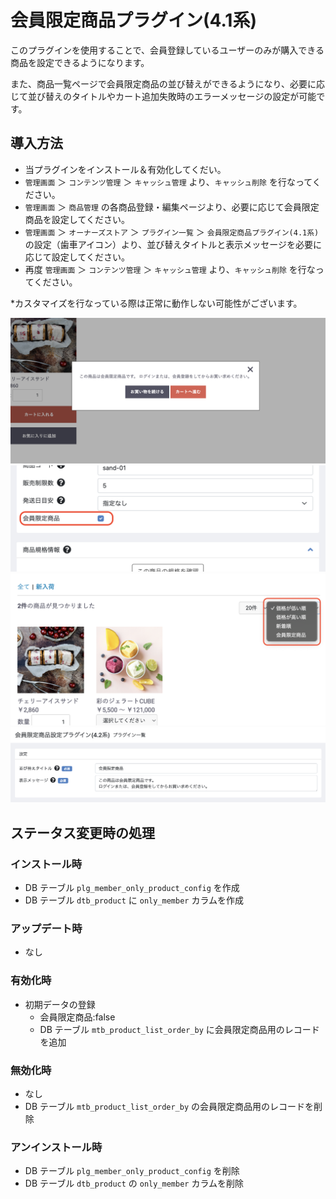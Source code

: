 # 会員限定商品プラグイン(4.1系)

このプラグインを使用することで、会員登録しているユーザーのみが購入できる商品を設定できるようになります。

また、商品一覧ページで会員限定商品の並び替えができるようになり、必要に応じて並び替えのタイトルやカート追加失敗時のエラーメッセージの設定が可能です。

## 導入方法

- 当プラグインをインストール＆有効化してくだい。
- `管理画面` ＞ `コンテンツ管理` ＞ `キャッシュ管理` より、`キャッシュ削除` を行なってください。
- `管理画面` ＞ `商品管理` の各商品登録・編集ページより、必要に応じて会員限定商品を設定してください。
- `管理画面` ＞ `オーナーズストア` ＞ `プラグイン一覧` ＞ `会員限定商品プラグイン(4.1系)` の設定（歯車アイコン）より、並び替えタイトルと表示メッセージを必要に応じて設定してください。
- 再度 `管理画面` ＞ `コンテンツ管理` ＞ `キャッシュ管理` より、`キャッシュ削除` を行なってください。

*カスタマイズを行なっている際は正常に動作しない可能性がございます。

<a href="https://raw.githubusercontent.com/itaboo1014/ECCUBE-PluginReadmeAsset/main/MemberOnlyProduct/1.png"><img src="https://raw.githubusercontent.com/itaboo1014/ECCUBE-PluginReadmeAsset/main/MemberOnlyProduct/1.png"></a>
<a href="https://raw.githubusercontent.com/itaboo1014/ECCUBE-PluginReadmeAsset/main/MemberOnlyProduct/2.png"><img src="https://raw.githubusercontent.com/itaboo1014/ECCUBE-PluginReadmeAsset/main/MemberOnlyProduct/2.png"></a>
<a href="https://raw.githubusercontent.com/itaboo1014/ECCUBE-PluginReadmeAsset/main/MemberOnlyProduct/3.png"><img src="https://raw.githubusercontent.com/itaboo1014/ECCUBE-PluginReadmeAsset/main/MemberOnlyProduct/3.png"></a>
<a href="https://raw.githubusercontent.com/itaboo1014/ECCUBE-PluginReadmeAsset/main/MemberOnlyProduct/4.png"><img src="https://raw.githubusercontent.com/itaboo1014/ECCUBE-PluginReadmeAsset/main/MemberOnlyProduct/4.png"></a>


## ステータス変更時の処理

### インストール時
- DB テーブル `plg_member_only_product_config` を作成
- DB テーブル `dtb_product` に `only_member` カラムを作成
### アップデート時
- なし
### 有効化時
- 初期データの登録
  - 会員限定商品:false
  - DB テーブル `mtb_product_list_order_by` に会員限定商品用のレコードを追加
### 無効化時
- なし
- DB テーブル `mtb_product_list_order_by` の会員限定商品用のレコードを削除
### アンインストール時
- DB テーブル `plg_member_only_product_config` を削除
- DB テーブル `dtb_product` の `only_member` カラムを削除
